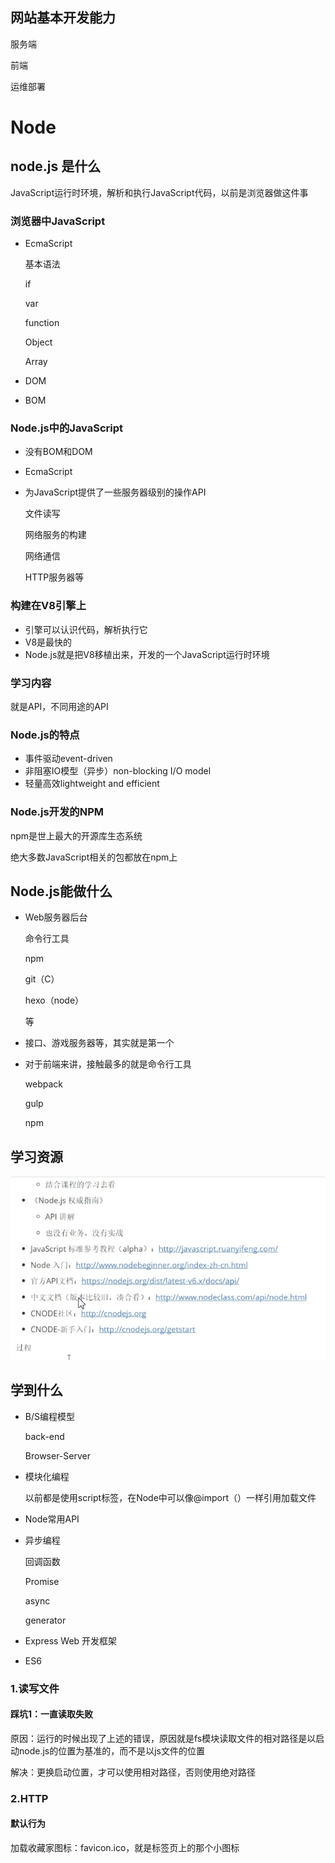 ## 网站基本开发能力

服务端

前端

运维部署

# Node

## node.js 是什么

JavaScript运行时环境，解析和执行JavaScript代码，以前是浏览器做这件事

### 浏览器中JavaScript

- EcmaScript

  基本语法

  if

  var

  function

  Object

  Array

- DOM
- BOM

### Node.js中的JavaScript

- 没有BOM和DOM

- EcmaScript

- 为JavaScript提供了一些服务器级别的操作API

  文件读写

  网络服务的构建

  网络通信

  HTTP服务器等

### 构建在V8引擎上

- 引擎可以认识代码，解析执行它
- V8是最快的
- Node.js就是把V8移植出来，开发的一个JavaScript运行时环境

### 学习内容

就是API，不同用途的API

### Node.js的特点

- 事件驱动event-driven
- 非阻塞IO模型（异步）non-blocking I/O model
- 轻量高效lightweight and efficient

### Node.js开发的NPM

npm是世上最大的开源库生态系统

绝大多数JavaScript相关的包都放在npm上

## Node.js能做什么

- Web服务器后台

  命令行工具

  npm

  git（C）

  hexo（node）

  等

- 接口、游戏服务器等，其实就是第一个

- 对于前端来讲，接触最多的就是命令行工具

  webpack

  gulp

  npm

## 学习资源

![image-20210410123517757](node.assets/image-20210410123517757.png)

## 学到什么

- B/S编程模型

  back-end

  Browser-Server

- 模块化编程

  以前都是使用script标签，在Node中可以像@import（）一样引用加载文件

- Node常用API

- 异步编程

  回调函数

  Promise

  async

  generator

- Express Web 开发框架

- ES6

### 1.读写文件

#### 踩坑1：一直读取失败

原因：运行的时候出现了上述的错误，原因就是fs模块读取文件的相对路径是以启动node.js的位置为基准的，而不是以js文件的位置

解决：更换启动位置，才可以使用相对路径，否则使用绝对路径

### 2.HTTP

#### 默认行为

加载收藏家图标：favicon.ico，就是标签页上的那个小图标